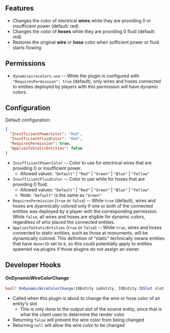 ## Features

- Changes the color of electrical **wires** while they are providing 0 or insufficient power (default: red)
- Changes the color of **hoses** while they are providing 0 fluid (default: red)
- Restores the original **wire** or **hose** color when sufficient power or fluid starts flowing

## Permissions

- `dynamicwirecolors.use` -- While the plugin is configured with `"RequiresPermission": true` (default), only wires and hoses connected to entities deployed by players with this permission will have dynamic colors.

## Configuration

Default configuration:

```json
{
  "InsufficientPowerColor": "Red",
  "InsufficientFluidColor": "Red",
  "RequiresPermission": true,
  "AppliesToStaticEntities": false
}
```

- `InsufficientPowerColor` -- Color to use for electrical wires that are providing 0 or insufficient power.
  - Allowed values: `"Default"` | `"Red"` | `"Green"` | `"Blue"` | `"Yellow"`
- `InsufficientFluidColor` -- Color to use while for hoses that are providing 0 fluid.
  - Allowed values: `"Default"` | `"Red"` | `"Green"` | `"Blue"` | `"Yellow"`
  - Note: `"Default"` is the same as `"Green"`
- `RequiresPermission` (`true` or `false`) -- While `true` (default), wires and hoses are dyanmically colored only if one or both of the connected entities was deployed by a player with the corresponding permission. While `false`, all wires and hoses are eligible for dynamic colors, regardless of who placed the connected entities.
- `AppliesToStaticEntities` (`true` or `false`) -- While `true`, wires and hoses connected to static entities, such as those at monuments, will be dynamically colored. This definition of "static" technically means entities that have `OwnerID` set to `0`, so this could potentially apply to entities spawned via plugins if those plugins do not assign an owner.

## Developer Hooks

#### OnDynamicWireColorChange

```csharp
bool? OnDynamicWireColorChange(IOEntity ioEntity, IOEntity.IOSlot slot, WireTool.WireColour color)
```

- Called when this plugin is about to change the wire or hose color of an entity's slot
  - This is only done to the output slot of the source entity, since that is what the client uses to determine the render color
- Returning `false` will prevent the wire color from being changed
- Returning `null` will allow the wire color to be changed
